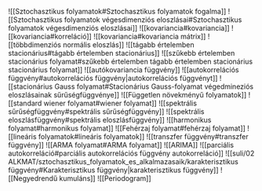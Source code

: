 ![[Sztochasztikus folyamatok#Sztochasztikus folyamatok fogalma]]
![[Sztochasztikus folyamatok végesdimenziós eloszlásai#Sztochasztikus folyamatok végesdimenziós eloszlásai]]
![[kovariancia#kovariancia]]
![[kovariancia#korreláció]]
![[kovariancia#kovariancia mátrix]]
![[többdimenziós normális eloszlás]]
![[tágabb értelemben stacionárius#tágabb értelemben stacionárius]]
![[szűkebb értelemben stacionárius folyamat#szűkebb értelemben tágabb értelemben stacionárius stacionárius folyamat]]
![[autókovariancia függvény]]
![[autokorrelációs függvény#autokorrelációs függvény|autokorrelációs függvényt]]
![[stacionárius Gauss folyamat#Stacionárius Gauss-folyamat végedmineziós eloszlásainak sűrűségfüggvénye]]
![[Független növekményű folyamatok]]
![[standard wiener folyamat#wiener folyamat]]
![[spektrális sűrűségfüggvény#spektrális sűrűségfüggvény]]
![[spektrális eloszlásfüggvény#spektrális eloszlásfüggvény]]
![[harmonikus folyamat#harmonikus folyamat]]
![[Fehérzaj folyamat#fehérzaj folyamat]]
![[lineáris folyamatok#lineáris folyamatok]]
![[transzfer függvény#transzfer függvény]]
![[ARMA folyamat#ARMA folyamat]]
![[ARIMA]]
![[parciális autokorreláció#parciális autokorrelációs függvény autokorreláció]]
![[suli/02 ALKMAT/sztochasztikus_folyamatok_es_alkalmazasaik/karakterisztikus függvény#Karakterisztikus függvény|karakterisztikus függvény]]
![[Negyedrendű kumuláns]]
![[Periodogram]]

